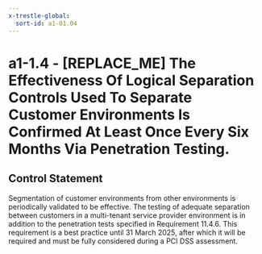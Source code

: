 ```yaml
---
x-trestle-global:
  sort-id: a1-01.04
---
```


# a1-1.4 - \[REPLACE_ME\] The Effectiveness Of Logical Separation Controls Used To Separate Customer Environments Is Confirmed At Least Once Every Six Months Via Penetration Testing.

## Control Statement

Segmentation of customer environments from other environments is periodically validated to
be effective. The testing of adequate separation between customers in a multi-tenant
service provider environment is in addition to the penetration tests specified in
Requirement 11.4.6. This requirement is a best practice until 31 March 2025, after which
it will be required and must be fully considered during a PCI DSS assessment.
